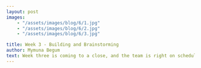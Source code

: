 ```yaml
---
layout: post
images:
    - "/assets/images/blog/6/1.jpg"
    - "/assets/images/blog/6/2.jpg"
    - "/assets/images/blog/6/3.jpg"

title: Week 3 - Building and Brainstorming 
author: Mymuna Begum 
text: Week three is coming to a close, and the team is right on schedule. As they finish up the last parts to the robot's design, the mentors are helping them build prototypes as well as program a practice bot. 
---
```

